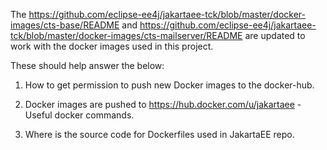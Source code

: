 The <https://github.com/eclipse-ee4j/jakartaee-tck/blob/master/docker-images/cts-base/README> and 
<https://github.com/eclipse-ee4j/jakartaee-tck/blob/master/docker-images/cts-mailserver/README> are updated to work with the docker images used in this project.

These should help answer the below:

1. How to get permission to push new Docker images to the docker-hub.

2. Docker images are pushed to <https://hub.docker.com/u/jakartaee> - Useful docker commands.

3. Where is the source code for Dockerfiles used in JakartaEE repo.